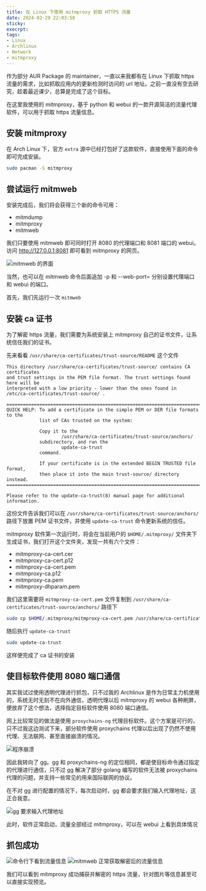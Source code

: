 ```yaml
---
title: 在 Linux 下使用 mitmproxy 抓取 HTTPS 流量
date: 2024-02-29 22:03:58
sticky:
execrpt:
tags:
- Linux
- Archlinux
- Network
- mitmproxy
---
```


作为部分 AUR Package 的 maintainer，一直以来我都有在 Linux 下抓取 https 流量的需求，比如抓取应用内的更新检测时访问的 url 地址。之前一直没有空去研究，趁着最近课少，总算是完成了这个目标。

在这里我使用的 mitmproxy，基于 python 和 webui 的一款开源简洁的流量代理软件，可以用于抓取 https 流量信息。

## 安装 mitmproxy

在 Arch Linux 下，官方 `extra` 源中已经打包好了这款软件，直接使用下面的命令即可完成安装。

```bash
sudo pacman -S mitmproxy
```

## 尝试运行 mitmweb

安装完成后，我们将会获得三个新的命令可用：

- mitmdump
- mitmproxy
- mitmweb

我们只要使用 mitmweb 即可同时打开 8080 的代理端口和 8081 端口的 webui。访问 http://127.0.0.1:8081 即可看到 mitmproxy 的网页。

![mitmweb 的界面](https://cdn.zhullyb.top/uploads/2024/08/12/65e092503d5bb.webp)

当然，也可以在 mitmweb 命令后面追加 -p <PORT> 和 --web-port=<PORT> 分别设置代理端口和 webui 的端口。

首先，我们先运行一次 `mitmweb`

## 安装 ca 证书

为了解密 https 流量，我们需要为系统安装上 mitmproxy 自己的证书文件，让系统信任我们的证书。

先来看看 `/usr/share/ca-certificates/trust-source/README` 这个文件

```
This directory /usr/share/ca-certificates/trust-source/ contains CA certificates
and trust settings in the PEM file format. The trust settings found here will be
interpreted with a low priority - lower than the ones found in 
/etc/ca-certificates/trust-source/ .

=============================================================================
QUICK HELP: To add a certificate in the simple PEM or DER file formats to the
            list of CAs trusted on the system:

            Copy it to the
                    /usr/share/ca-certificates/trust-source/anchors/
            subdirectory, and run the
                    update-ca-trust
            command.

            If your certificate is in the extended BEGIN TRUSTED file format,
            then place it into the main trust-source/ directory instead.
=============================================================================

Please refer to the update-ca-trust(8) manual page for additional information.
```

这份文件告诉我们可以在 `/usr/share/ca-certificates/trust-source/anchors/` 路径下放置 PEM 证书文件，并使用 `update-ca-trust` 命令更新系统的信任。

mitmproxy 软件第一次运行时，将会在当前用户的 `$HOME/.mitmproxy/` 文件夹下生成证书，我们打开这个文件夹，发现一共有六个文件：

- mitmproxy-ca-cert.cer 
- mitmproxy-ca-cert.p12 
- mitmproxy-ca-cert.pem 
- mitmproxy-ca.p12 
- mitmproxy-ca.pem 
- mitmproxy-dhparam.pem

我们这里需要将 `mitmproxy-ca-cert.pem` 文件复制到 `/usr/share/ca-certificates/trust-source/anchors/` 路径下

```bash
sudo cp $HOME/.mitmproxy/mitmproxy-ca-cert.pem /usr/share/ca-certificates/trust-source/anchors/
```

随后执行 `update-ca-trust`

```bash
sudo update-ca-trust
```

这样便完成了 ca 证书的安装

## 使目标软件使用 8080 端口通信

其实我试过使用透明代理进行抓包，只不过我的 Archlinux 是作为日常主力机使用的，系统无时无刻不在向外通信，透明代理以后 mitmproxy 的 webui 各种刷屏，便放弃了这个想法，选择指定目标软件使用 8080 端口通信。

网上比较常见的做法是使用 `proxychains-ng` 代理目标软件。这个方案是可行的，只不过我这边测试下来，部分软件使用 proxychains 代理以后出现了仍然不使用代理、无法联网、甚至直接崩溃的情况。

![程序崩溃](https://cdn.zhullyb.top/uploads/2024/08/12/65e09559dceef.webp)

因此我转向了 [gg](https://github.com/mzz2017/gg)。gg 和 proxychains-ng 的定位相同，都是使目标命令通过指定的代理进行通信，只不过 gg 解决了部分 golang 编写的软件无法被 proxychains 代理的问题，并支持一些常见的用来国际联网的协议。

在不对 gg 进行配置的情况下，每次启动时，gg 都会要求我们输入代理地址，这正合我意。

![gg 要求输入代理地址](https://cdn.zhullyb.top/uploads/2024/08/12/65e0963840449.webp)

此时，软件正常启动，流量全部经过 mitmproxy，可以在 webui 上看到具体情况

## 抓包成功

![命令行下看到流量信息](https://cdn.zhullyb.top/uploads/2024/08/12/65e097dfe1f17.webp)
![mitmweb 正常获取解密后的流量信息](https://cdn.zhullyb.top/uploads/2024/08/12/65e09780dd2c0.webp)

我们可以看到 mitmproxy 成功捕获并解密的 https 流量，针对图片等信息甚至可以直接实现预览。
